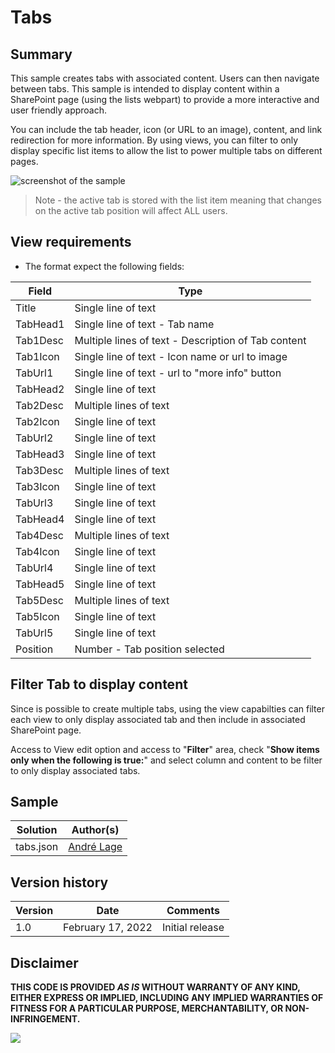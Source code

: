 # Tabs

## Summary
This sample creates tabs with associated content. Users can then navigate between tabs. This sample is intended to display content within a SharePoint page (using the lists webpart) to provide a more interactive and user friendly approach.

You can include the tab header, icon (or URL to an image), content, and link redirection for more information. By using views, you can filter to only display specific list items to allow the list to power multiple tabs on different pages.

![screenshot of the sample](./assets/screenshot.gif)

> Note - the active tab is stored with the list item meaning that changes on the active tab position will affect ALL users.

## View requirements
- The format expect the following fields:

Field |Type
--------|---------
Title | Single line of text 
TabHead1 | Single line of text  - Tab name
Tab1Desc | Multiple lines of text - Description of Tab content
Tab1Icon | Single line of text - Icon name or url to image
TabUrl1 | Single line of text  - url to "more info" button
TabHead2 | Single line of text 
Tab2Desc | Multiple lines of text
Tab2Icon | Single line of text 
TabUrl2 | Single line of text 
TabHead3 | Single line of text 
Tab3Desc | Multiple lines of text
Tab3Icon | Single line of text 
TabUrl3 | Single line of text 
TabHead4 | Single line of text 
Tab4Desc | Multiple lines of text
Tab4Icon | Single line of text 
TabUrl4 | Single line of text 
TabHead5 | Single line of text 
Tab5Desc | Multiple lines of text
Tab5Icon | Single line of text 
TabUrl5 | Single line of text 
Position | Number - Tab position selected

## Filter Tab to display content

Since is possible to create multiple tabs, using the view capabilties can filter each view to only display associated tab and then include in associated SharePoint page.

Access to View edit option and access to "**Filter**" area, check "**Show items only when the following is true:**" and select column and content to be filter to only display associated tabs.

## Sample

Solution|Author(s)
--------|---------
tabs.json | [André Lage](https://github.com/aaclage)

## Version history

Version|Date|Comments
-------|----|--------
1.0|February 17, 2022|Initial release


## Disclaimer
**THIS CODE IS PROVIDED *AS IS* WITHOUT WARRANTY OF ANY KIND, EITHER EXPRESS OR IMPLIED, INCLUDING ANY IMPLIED WARRANTIES OF FITNESS FOR A PARTICULAR PURPOSE, MERCHANTABILITY, OR NON-INFRINGEMENT.**

<img src="https://pnptelemetry.azurewebsites.net/list-formatting/view-samples/tabs" />
